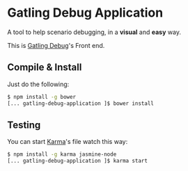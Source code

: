 # Gatling Debug Application

A tool to help scenario debugging, in a **visual** and **easy** way.

This is [Gatling Debug](https://github.com/notdryft/gatling-debug)'s Front end.

## Compile & Install

Just do the following:
```bash
$ npm install -g bower
[... gatling-debug-application ]$ bower install
```

## Testing

You can start [Karma](http://karma-runner.github.io/)'s file watch this way:

```bash
$ npm install -g karma jasmine-node
[... gatling-debug-application ]$ karma start
```
